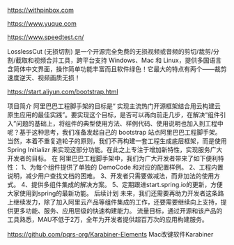 
https://withpinbox.com

https://www.yuque.com





https://www.speedtest.cn/


LosslessCut (无损切割) 是一个开源完全免费的无损视频或音频的剪切/裁剪/分割/截取和视频合并工具，跨平台支持 Windows、Mac 和 Linux，提供多国语言含简体中文界面，操作简单功能丰富而且软件绿色！它最大的特点有两个——裁剪速度逆天、视频画质无损！


https://start.aliyun.com/bootstrap.html

项目简介
阿里巴巴工程脚手架的目标是“ 实现主流热门开源框架结合用云构建云原生应用的最佳实践”。要实现这个目标，是否可以再向前走几步，在解决“组件引入”问题的基础上，将组件的典型使用方法、样例代码、使用说明也加入到工程中呢？基于这种思考，我们准备发起自己的 bootstrap 站点阿里巴巴工程脚手架。
当然，本着不重复造轮子的原则，我们不再构建一套工程生成底层框架，而是使用 Spring Initializr 来实现这部分功能。在此之上专注于增加新特性，实现服务广大开发者的目标。
在 阿里巴巴工程脚手架中，我们为广大开发者带来了如下便利特性：
1、为每个组件提供了单独的 DemoCode 和对应的配置样例。
2、工程内置说明，减少用户查找文档的困难。
3、开发者只需要做减法，而非加法的使用方式。
4、提供多组件集成的解决方案。
5、定期跟进start.spring.io的更新，方便大家使用到spring的最新功能。
后续计划
未来，我们还需要再助力开发者这条路上继续发力，除了加入阿里云产品等组件集成的工作，还要需要继续向上支持，提供更多功能、服务、应用层级的快速构建能力。
流量目标，通过开源和该产品的工具熟悉，MAU不低于2万，全年为开发者提供超百万次的应用构建服务。


https://github.com/pqrs-org/Karabiner-Elements
Mac改键软件Karabiner



